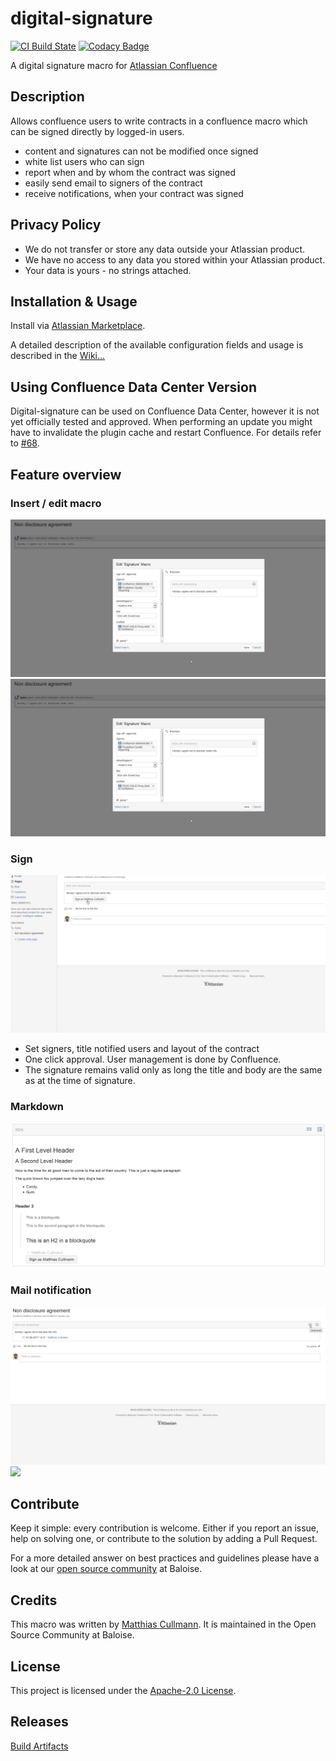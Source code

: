 # digital-signature
[![CI Build State](https://github.com/baloise/digital-signature/workflows/CI/badge.svg)](https://github.com/baloise/digital-signature/actions?query=workflow%3A%22CI%22)
[![Codacy Badge](https://api.codacy.com/project/badge/Grade/2e7111f7beb84222bdf07f8fc3c788f9)](https://app.codacy.com/app/baloise/digital-signature?utm_source=github.com&utm_medium=referral&utm_content=baloise/digital-signature&utm_campaign=Badge_Grade_Dashboard)

A digital signature macro for [Atlassian Confluence](https://www.atlassian.com/software/confluence)

## Description
Allows confluence users to write contracts in a confluence macro which can be signed directly by logged-in users.
- content and signatures can not be modified once signed
- white list users who can sign
- report when and by whom the contract was signed
- easily send email to signers of the contract
- receive notifications, when your contract was signed

## Privacy Policy
- We do not transfer or store any data outside your Atlassian product.
- We have no access to any data you stored within your Atlassian product.
- Your data is yours - no strings attached.

## Installation & Usage
Install via [Atlassian Marketplace](https://marketplace.atlassian.com/plugins/com.baloise.confluence.digital-signature).

A detailed description of the available configuration fields and usage is described in
the [Wiki...](https://github.com/baloise/digital-signature/wiki/Signature-Macro-Usage)

## Using Confluence Data Center Version
Digital-signature can be used on Confluence Data Center, however it is not yet officially tested and approved.
When performing an update you might have to invalidate the plugin cache and restart Confluence. For details refer
to [#68](https://github.com/baloise/digital-signature/issues/68).

## Feature overview
### Insert / edit macro
![](./docs/img/contract_text.png)
![](./docs/img/edit.png)

### Sign
![](./docs/img/sign.png)

- Set signers, title notified users and layout of the contract
- One click approval. User management is done by Confluence.
- The signature remains valid only as long the title and body are the same as at the time of signature.

### Markdown
![](./docs/img/markdown.png)

### Mail notification
![](./docs/img/report_email_export.png)
![](./docs/img/send_mail.png.png)

## Contribute
Keep it simple: every contribution is welcome. Either if you report an issue, help on solving one, or contribute to the
solution by adding a Pull Request.

For a more detailed answer on best practices and guidelines please have a look at our [open source community](https://github.com/baloise/open-source) at Baloise.

## Credits
This macro was written by [Matthias Cullmann](@culmat).
It is maintained in the Open Source Community at Baloise.

## License
This project is licensed under the [Apache-2.0 License](https://github.com/baloise/digital-signature/blob/main/LICENSE).

## Releases
[Build Artifacts](https://github.com/baloise/digital-signature/tree/gh-pages/release)
